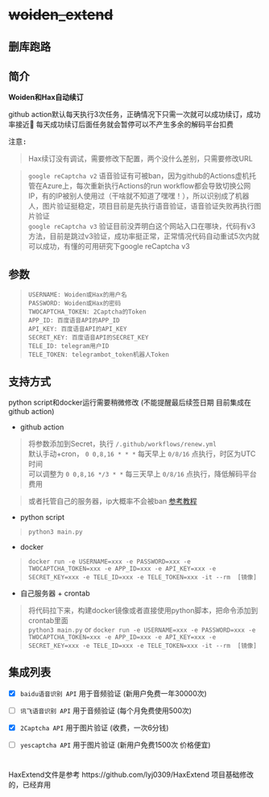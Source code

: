 
# ~~woiden_extend~~

## 删库跑路

## 简介

**Woiden和Hax自动续订**

github action默认每天执行3次任务，正确情况下只需一次就可以成功续订，成功率接近💯
每天成功续订后面任务就会暂停可以不产生多余的解码平台扣费

<kbd>注意:</kbd>

> Hax续订没有调试，需要修改下配置，两个没什么差别，只需要修改URL

> `google reCaptcha v2` 语音验证有可被ban，因为github的Actions虚机托管在Azure上，每次重新执行Actions的run workflow都会导致切换公网IP，有的IP被别人使用过（干啥就不知道了嘿嘿！），所以识别成了机器人，图片验证挺稳定，项目目前是先执行语音验证，语音验证失败再执行图片验证<br/>
> `google reCaptcha v3` 验证目前没弄明白这个网站入口在哪块，代码有v3方法，目前是跳过v3验证，成功率挺正常，正常情况代码自动重试5次内就可以成功，有懂的可用研究下google reCaptcha v3


## 参数
> `USERNAME: Woiden或Hax的用户名`</br>
> `PASSWORD: Woiden或Hax的密码`</br>
> `TWOCAPTCHA_TOKEN: 2Captcha的Token`</br>
> `APP_ID: 百度语音API的APP_ID`</br>
> `API_KEY: 百度语音API的API_KEY`</br>
> `SECRET_KEY: 百度语音API的SECRET_KEY`</br>
> `TELE_ID: telegram用户ID`</br>
> `TELE_TOKEN: telegrambot_token机器人Token`

## 支持方式
python script和docker运行需要稍微修改 (不能提醒最后续签日期 目前集成在github action)

- github action

> 将参数添加到Secret，执行 `/.github/workflows/renew.yml` </br>
> 默认手动+cron， `0 0,8,16 * * *` 每天早上 `0/8/16` 点执行，时区为UTC时间 </br>
> 可以调整为 `0 0,8,16 */3 * *` 每三天早上 `0/8/16` 点执行，降低解码平台费用 </br>

> 或者托管自己的服务器，ip大概率不会被ban  [参考教程](https://docs.github.com/cn/actions/hosting-your-own-runners/about-self-hosted-runners)
- python script

> `python3 main.py`
- docker

> `docker run -e USERNAME=xxx -e PASSWORD=xxx -e TWOCAPTCHA_TOKEN=xxx -e APP_ID=xxx -e API_KEY=xxx -e SECRET_KEY=xxx -e TELE_ID=xxx -e TELE_TOKEN=xxx -it --rm  [镜像]`
- 自己服务器 + crontab

> 将代码拉下来，构建docker镜像或者直接使用python脚本，把命令添加到crontab里面 </br>
> `python3 main.py` or `docker run -e USERNAME=xxx -e PASSWORD=xxx -e TWOCAPTCHA_TOKEN=xxx -e APP_ID=xxx -e API_KEY=xxx -e SECRET_KEY=xxx -e TELE_ID=xxx -e TELE_TOKEN=xxx -it --rm  [镜像]`

## 集成列表
- [x] `baidu语音识别 API` 用于音频验证 (新用户免费一年30000次)
- [ ] `讯飞语音识别 API` 用于音频验证 (每个月免费使用500次)
- [x] `2Captcha API` 用于图片验证 (收费，一次6分钱)
- [ ] `yescaptcha API` 用于图片验证 (新用户免费1500次 价格便宜)


<h1></h1>
HaxExtend文件是参考 https://github.com/lyj0309/HaxExtend 项目基础修改的，已经弃用
